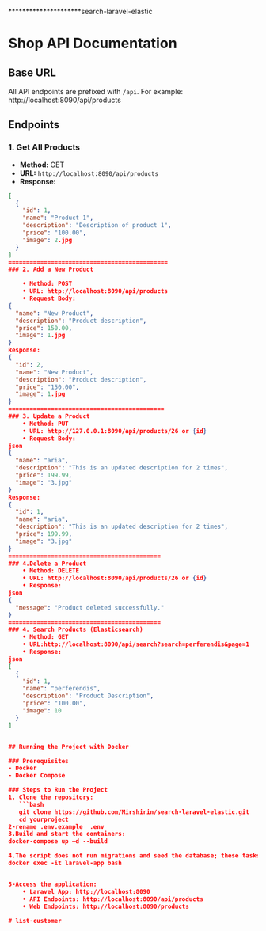 *********************search-laravel-elastic
# Shop API Documentation

## Base URL
All API endpoints are prefixed with `/api`. For example:
http://localhost:8090/api/products

## Endpoints

### 1. Get All Products
- **Method:** GET
- **URL:** `http://localhost:8090/api/products`
- **Response:**
```json
[
  {
    "id": 1,
    "name": "Product 1",
    "description": "Description of product 1",
    "price": "100.00",
    "image": 2.jpg
  }
]
=============================================
### 2. Add a New Product

    • Method: POST
    • URL: http://localhost:8090/api/products
    • Request Body:
{
  "name": "New Product",
  "description": "Product description",
  "price": 150.00,
  "image": 1.jpg
}
Response:
{
  "id": 2,
  "name": "New Product",
  "description": "Product description",
  "price": "150.00",
  "image": 1.jpg
}
============================================
### 3. Update a Product
    • Method: PUT
    • URL: http://127.0.0.1:8090/api/products/26 or {id}
    • Request Body:
json
{
  "name": "aria",
  "description": "This is an updated description for 2 times",
  "price": 199.99,
  "image": "3.jpg"
}
Response:
{
  "id": 1,
  "name": "aria",
  "description": "This is an updated description for 2 times",
  "price": 199.99,
  "image": "3.jpg"
}
===========================================
### 4.Delete a Product
    • Method: DELETE
    • URL: http://localhost:8090/api/products/26 or {id}
    • Response:
json
{
  "message": "Product deleted successfully."
}
===========================================
### 4. Search Products (Elasticsearch)
    • Method: GET
    • URL:http://localhost:8090/api/search?search=perferendis&page=1
    • Response:
json
[
  {
    "id": 1,
    "name": "perferendis",
    "description": "Product Description",
    "price": "100.00",
    "image": 10
  }
]


## Running the Project with Docker

### Prerequisites
- Docker
- Docker Compose

### Steps to Run the Project
1. Clone the repository:
   ```bash
   git clone https://github.com/Mirshirin/search-laravel-elastic.git
   cd yourproject
2-rename .env.example  .env
3.Build and start the containers:
docker-compose up –d --build

4.The script does not run migrations and seed the database; these tasks are handled in the docker-entrypoint.sh file.
docker exec -it laravel-app bash


5-Access the application:
    • Laravel App: http://localhost:8090
    • API Endpoints: http://localhost:8090/api/products
    • Web Endpoints: http://localhost:8090/products
   
# list-customer

